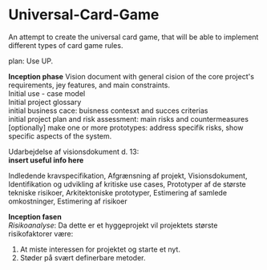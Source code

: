 # Universal-Card-Game
An attempt to create the universal card game, that will be able to implement different types of card game rules.

plan:
Use UP.

**Inception phase**
Vision document with general cision of the core project's requirements, jey features, and main constraints. <br />
Initial use - case model <br />
Initial project glossary <br />
initial business cace: buisness contesxt and succes criterias <br />
initial project plan and risk assessment: main risks and countermeasures <br />
[optionally] make one or more prototypes: address specifik risks, show specific aspects of the system.

Udarbejdelse af visionsdokument d. 13: <br />
**insert useful info here**

Indledende kravspecifikation, Afgrænsning af projekt, Visionsdokument, Identifikation og udvikling af kritiske use cases, Prototyper af de største tekniske risikoer, Arkitektoniske prototyper, Estimering af samlede omkostninger, Estimering af risikoer

**Inception fasen** <br />
*Risikoanalyse*: Da dette er et hyggeprojekt vil projektets største risikofaktorer være:
1. At miste interessen for projektet og starte et nyt.
2. Støder på svært definerbare metoder.

